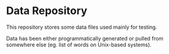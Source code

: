 # Data Repository

This repository stores some data files used mainly for testing. 

Data has been either programmatically generated or pulled from 
somewhere else (eg. list of words on Unix-based systems).

